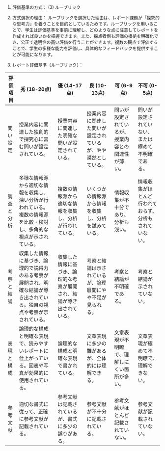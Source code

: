 1. 評価基準の方式： (3) ルーブリック

2. 方式選択の理由：
ルーブリックを選択した理由は、レポート課題が「探究的な思考力」を養うことを目的としているためです。ルーブリックを用いることで、学生は評価基準を事前に理解し、どのような点に注意してレポートを作成すれば良いかを把握できます。また、採点者側も評価の根拠を明確化でき、公正で透明性の高い評価を行うことができます。複数の観点で評価することで、学生の多様な能力を評価し、具体的なフィードバックを提供することが可能になります。

3. レポート評価基準（ルーブリック）：

| 評価項目 | 秀 (18-20点) | 優 (14-17点) | 良 (10-13点) | 可 (6-9点) | 不可 (0-5点) |
|---|---|---|---|---|---|
| 問い設定 | 授業内容に関連した独創的で探究心に富む問いが設定されている。 | 授業内容に関連した明確な問いが設定されている。 | 授業内容に関連した問いが設定されているが、やや漠然としている。 | 問いが設定されているが、授業内容との関連性が薄い。 | 問いが設定されていない、または極めて不明確である。 |
| 調査と分析 | 多様な情報源から適切な情報を収集し、深い分析が行われている。複数の情報源を比較・検討し、多角的な視点が示されている。 | 複数の情報源から適切な情報を収集し、分析が行われている。 | いくつかの情報源から情報を収集し、分析を試みている。 | 情報収集が不十分であり、分析も浅い。 | 情報収集がほとんど行われておらず、分析もされていない。 |
| 考察と結論 | 収集した情報に基づき、論理的で説得力のある考察が展開され、明確な結論が導き出されている。独自の視点や考察が示されている。 | 収集した情報に基づき、論理的な考察が展開され、結論が導き出されている。 | 考察と結論は示されているが、論理展開にやや不足が見られる。 | 考察と結論が不明確である。 | 考察と結論が示されていない。 |
| 表現と構成 | 論理的な構成と明確な表現で、読みやすいレポートに仕上がっている。図表や写真が効果的に使用されている。 | 論理的な構成と明確な表現で書かれている。 | 文章表現に多少の難があるが、全体的には理解できる。 | 文章表現が不明瞭で、理解しにくい箇所が多い。 | 文章表現が極めて不明瞭で、理解できない。 |
| 参考文献 | 適切な書式に従って、正確に参考文献が記載されている。 | 参考文献は記載されているが、書式に多少の誤りがある。 | 参考文献が不十分に記載されている。 | 参考文献がほとんど記載されていない。 | 参考文献が記載されていない。 |
